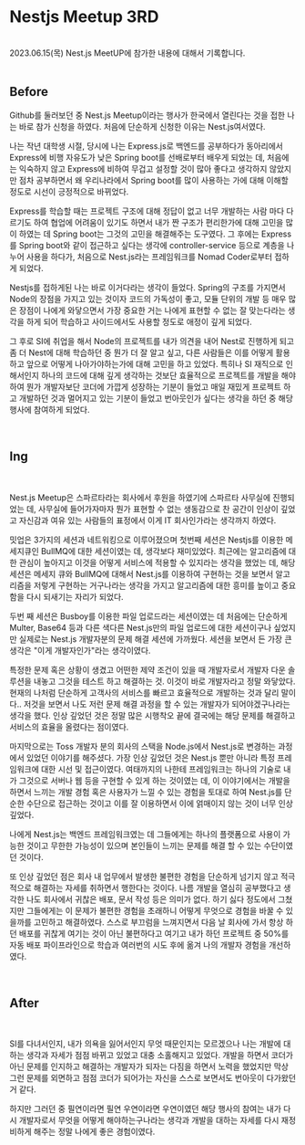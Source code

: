 # Nestjs Meetup 3RD

<br />
2023.06.15(목) Nest.js MeetUP에 참가한 내용에 대해서 기록합니다.

<br />
<br />

## Before

Github를 둘러보던 중 Nest.js Meetup이라는 행사가 한국에서 열린다는 것을 접한 나는 바로 참가 신청을 하였다. 처음에 단순하게 신청한 이유는 Nest.js여서였다.

나는 작년 대학생 시절, 당시에 나는 Express.js로 백엔드를 공부하다가 동아리에서 Express에 비행 자유도가 낮은 Spring boot를 선배로부터 배우게 되었는 데, 처음에는 익숙하지 않고 Express에 비하여 무겁고 설정할 것이 많아 좋다고 생각하지 않았지만 점차 공부하면서 왜 우리나라에서 Spring boot를 많이 사용하는 가에 대해 이해할 정도로 시선이 긍정적으로 바뀌었다.

Express를 학습할 때는 프로젝트 구조에 대해 정답이 없고 너무 개발하는 사람 마다 다르기도 하여 협업에 어려움이 있기도 하면서 내가 짠 구조가 편리한가에 대해 고민을 많이 하였는 데 Spring boot는 그것의 고민을 해결해주는 도구였다. 그 후에는 Express를 Spring boot와 같이 접근하고 싶다는 생각에 controller-service 등으로 계층을 나누어 사용을 하다가, 처음으로 Nest.js라는 프레임워크를 Nomad Coder로부터 접하게 되었다.

Nestjs를 접하게된 나는 바로 이거다라는 생각이 들었다. Spring의 구조를 가지면서 Node의 장점을 가지고 있는 것이자 코드의 가독성이 좋고, 모듈 단위의 개발 등 매우 많은 장점이 나에게 와닿으면서 가장 중요한 거는 나에게 표현할 수 없는 잘 맞는다라는 생각을 하게 되어 학습하고 사이드에서도 사용할 정도로 애정이 깊게 되었다.

그 후로 SI에 취업을 해서 Node의 프로젝트를 내가 의견을 내어 Nest로 진행하게 되고 좀 더 Nest에 대해 학습하던 중 뭔가 더 잘 알고 싶고, 다른 사람들은 이를 어떻게 활용하고 앞으로 어떻게 나아가야하는가에 대해 고민을 하고 있었다. 특히나 SI 재직으로 인해서인지 하나의 코드에 대해 깊게 생각하는 것보단 효율적으로 프로젝트를 개발을 해야하여 뭔가 개발자보단 코더에 가깝게 성장하는 기분이 들었고 매일 재밌게 프로젝트 하고 개발하던 것과 멀어지고 있는 기분이 들었고 번아웃인가 싶다는 생각을 하던 중 해당 행사에 참여하게 되었다.

<br />

## Ing

<br />

Nest.js Meetup은 스파르타라는 회사에서 후원을 하였기에 스파르타 사무실에 진행되었는 데, 사무실에 들어가자마자 뭔가 표현할 수 없는 생동감으로 찬 공간이 인상이 깊었고 자신감과 여유 있는 사람들의 표정에서 이게 IT 회사인가라는 생각까지 하였다.

밋업은 3가지의 세션과 네트워킹으로 이루어졌으며 첫번째 세션은 Nestjs를 이용한 메세지큐인 BullMQ에 대한 세션이였는 데, 생각보다 재미있었다. 최근에는 알고리즘에 대한 관심이 높아지고 이것을 어떻게 서비스에 적용할 수 있지라는 생각을 했었는 데, 해당 세션은 메세지 큐와 BullMQ에 대해서 Nest.js를 이용하여 구현하는 것을 보면서 알고리즘을 저렇게 구현하는 거구나라는 생각을 가지고 알고리즘에 대한 흥미를 높이고 중요함을 다시 되새기는 자리가 되었다.

두번 째 세션은 Busboy를 이용한 파일 업로드라는 세션이였는 데 처음에는 단순하게 Multer, Base64 등과 다른 색다른 Nest.js만의 파일 업로드에 대한 세션이구나 싶었지만 실제로는 Nest.js 개발자분의 문제 해결 세션에 가까웠다. 세션을 보면서 든 가장 큰 생각은 "이게 개발자인가"라는 생각이였다.

특정한 문제 혹은 상황이 생겼고 어떤한 제약 조건이 있을 때 개발자로서 개발자 다운 솔루션을 내놓고 그것을 테스트 하고 해결하는 것. 이것이 바로 개발자라고 정말 와닿았다. 현재의 나처럼 단순하게 고객사의 서비스를 빠르고 효율적으로 개발하는 것과 달리 말이다.. 저것을 보면서 나도 저런 문제 해결 과정을 할 수 있는 개발자가 되어야겠구나라는 생각을 했다. 인상 깊었던 것은 정말 많은 시행착오 끝에 결국에는 해당 문제를 해결하고 서비스의 효율을 올렸다는 점이였다.

마지막으로는 Toss 개발자 분의 회사의 스택을 Node.js에서 Nest.js로 변경하는 과정에서 있었던 이야기를 해주셨다. 가장 인상 깊었던 것은 Nest.js 뿐만 아니라 특정 프레임워크에 대한 시선 및 접근이였다. 여태까지의 나한테 프레임워크는 하나의 기술로 내가 그것으로 서버나 웹 등을 구현할 수 있게 하는 것이였는 데, 이 이야기에서는 개발을 하면서 느끼는 개발 경험 혹은 사용자가 느낄 수 있는 경험을 토대로 하여 Nest.js를 단순한 수단으로 접근하는 것이고 이를 잘 이용하면서 이에 얽매이지 않는 것이 너무 인상 깊었다.

나에게 Nest.js는 백엔드 프레임워크였는 데 그들에게는 하나의 플랫폼으로 사용이 가능한 것이고 무한한 가능성이 있으며 본인들이 느끼는 문제를 해결 할 수 있는 수단이였던 것이다.

또 인상 깊었던 점은 회사 내 업무에서 발생한 불편한 경험을 단순하게 넘기지 않고 적극적으로 해결하는 자세를 취하면서 행한다는 것이다. 나름 개발을 열심히 공부했다고 생각한 나도 회사에서 귀찮은 배포, 문서 작성 등은 의미가 없다. 하기 싫다 정도에서 그쳤지만 그들에게는 이 문제가 불편한 경험을 초래하니 어떻게 무엇으로 경험을 바꿀 수 있을까를 고민하고 해결하였다. 스스로 부끄럼을 느껴지면서 다음 날 회사에 가서 항상 하던 배포를 귀찮게 여기는 것이 아닌 불편하다고 여기고 내가 하던 프로젝트 중 50%를 자동 배포 파이프라인으로 학습과 여러번의 시도 후에 옮겨 나의 개발자 경험을 개선하였다.

<br />

## After

<br />

SI를 다녀서인지, 내가 의욕을 잃어서인지 무엇 때문인지는 모르겠으나 나는 개발에 대하는 생각과 자세가 점점 바뀌고 있었고 대충 소홀해지고 있었다. 개발을 하면서 코더가 아닌 문제를 인지하고 해결하는 개발자가 되자는 다짐을 하면서 노력을 했었지만 막상 그런 문제를 외면하고 점점 코더가 되어가는 자신을 스스로 보면서도 번아웃이 다가왔던 거 같다.

하지만 그러던 중 필연이라면 필연 우연이라면 우연이였던 해당 행사의 참여는 내가 다시 개발자로서 무엇을 어떻게 해야하는구나라는 생각과 개발을 대하는 자세를 다시 재정비하게 해주는 정말 나에게 좋은 경험이였다.
